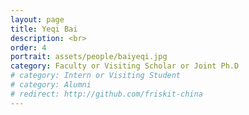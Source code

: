 ```yaml
---
layout: page
title: Yeqi Bai
description: <br>
order: 4
portrait: assets/people/baiyeqi.jpg
category: Faculty or Visiting Scholar or Joint Ph.D
# category: Intern or Visiting Student
# category: Alumni
# redirect: http://github.com/friskit-china
---
```

